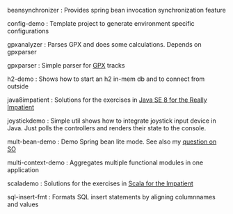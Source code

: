 beansynchronizer
: Provides spring bean invocation synchronization feature

config-demo
: Template project to generate environment specific configurations 

gpxanalyzer
: Parses GPX and does some calculations. Depends on gpxparser

gpxparser
: Simple parser for [GPX](http://www.topografix.com/gpx.asp) tracks

h2-demo
: Shows how to start an h2 in-mem db and to connect from outside

java8impatient
: Solutions for the exercises in [Java SE 8 for the Really Impatient](https://www.informit.com/store/java-se-8-for-the-really-impatient-9780321927767)

joystickdemo
: Simple util shows how to integrate joystick input device in Java. Just polls the controllers and renders their state to the console.

mult-bean-demo
: Demo Spring bean lite mode. See also my [question on SO](http://stackoverflow.com/questions/26641349/why-does-this-java-based-spring-configuration-create-two-instances-of-a-singleto)

multi-context-demo
: Aggregates multiple functional modules in one application

scalademo
: Solutions for the exercises in [Scala for the Impatient](https://www.informit.com/store/scala-for-the-impatient-9780321774095)

sql-insert-fmt
: Formats SQL insert statements by aligning columnnames and values



